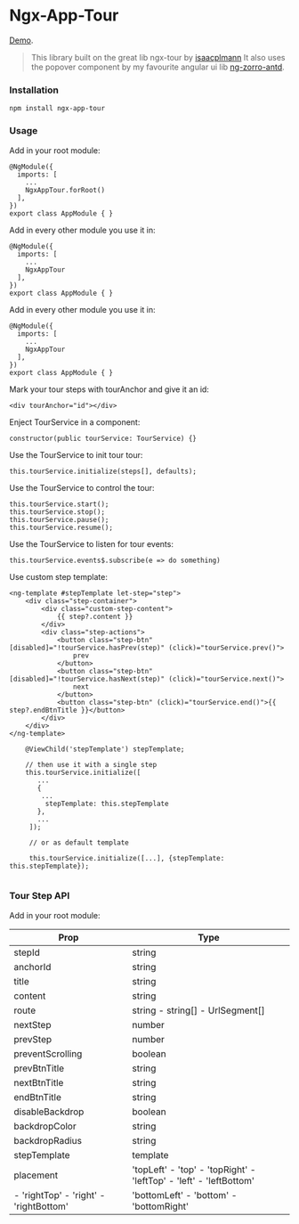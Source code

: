 # Ngx-App-Tour

[Demo](https://hamdiwanis.github.io/ngx-app-tour).

> This library built on the great lib ngx-tour by [isaacplmann](https://github.com/isaacplmann.)  It also uses the popover component by my favourite angular ui lib [ng-zorro-antd](https://github.com/NG-ZORRO/ng-zorro-antd).

### Installation

```
npm install ngx-app-tour
```

###  Usage
Add in your root module:
```
@NgModule({
  imports: [
    ...
    NgxAppTour.forRoot()
  ],
})
export class AppModule { }
```

Add in every other module you use it in:
```
@NgModule({
  imports: [
    ...
    NgxAppTour
  ],
})
export class AppModule { }
```

Add in every other module you use it in:
```
@NgModule({
  imports: [
    ...
    NgxAppTour
  ],
})
export class AppModule { }
```

Mark your tour steps with tourAnchor and give it an id:
```
<div tourAnchor="id"></div>
```

Enject TourService in a component:
```
constructor(public tourService: TourService) {}
```

Use the TourService to init tour tour:
```
this.tourService.initialize(steps[], defaults);
```

Use the TourService to control the tour:
```
this.tourService.start();
this.tourService.stop();
this.tourService.pause();
this.tourService.resume();
```

Use the TourService to listen for tour events:
```
this.tourService.events$.subscribe(e => do something)
```

Use custom step template:
```
<ng-template #stepTemplate let-step="step">
    <div class="step-container">
        <div class="custom-step-content">
            {{ step?.content }}
        </div>
        <div class="step-actions">
            <button class="step-btn" [disabled]="!tourService.hasPrev(step)" (click)="tourService.prev()">
                prev
            </button>
            <button class="step-btn" [disabled]="!tourService.hasNext(step)" (click)="tourService.next()">
                next
            </button>
            <button class="step-btn" (click)="tourService.end()">{{ step?.endBtnTitle }}</button>
        </div>
    </div>
</ng-template>
```

```
    @ViewChild('stepTemplate') stepTemplate;
 
    // then use it with a single step
    this.tourService.initialize([
       ...
       {
        ...
         stepTemplate: this.stepTemplate
       },
       ...
     ]);
     
     // or as default template
     
     this.tourService.initialize([...], {stepTemplate: this.stepTemplate});
     
```


### Tour Step API
Add in your root module:

| Prop | Type |
| ------ | ------ |
| stepId | string |
| anchorId | string |
| title | string |
| content | string |
| route | string - string[] - UrlSegment[] |
| nextStep | number | string |
| prevStep | number | string |
| preventScrolling | boolean |
| prevBtnTitle | string |
| nextBtnTitle | string |
| endBtnTitle | string |
| disableBackdrop | boolean |
| backdropColor | string |
| backdropRadius | string |
| stepTemplate | template |
| placement | 'topLeft' - 'top' - 'topRight' - 'leftTop' - 'left' - 'leftBottom'
    - 'rightTop' - 'right' - 'rightBottom'| 'bottomLeft' - 'bottom' - 'bottomRight' |

